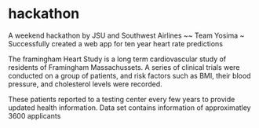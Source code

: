 # hackathon
A weekend hackathon by JSU and Southwest Airlines ~~ Team Yosima
~ Successfully created a web app for ten year heart rate predictions

 The framingham Heart Study is a long term cardiovascular study of residents of Framingham Massachussets. A series of clinical trials were conducted on a group of patients, and risk factors such as BMI, their blood pressure, and cholesterol levels were recorded.

These patients reported to a testing center every few years to provide updated health information.
Data set contains information of approximatley 3600 applicants



